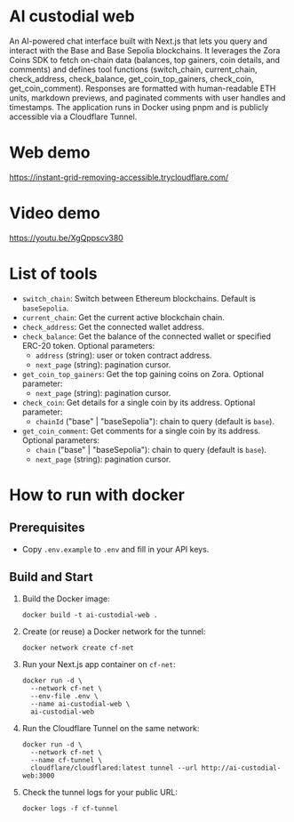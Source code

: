 # AI custodial web

An AI-powered chat interface built with Next.js that lets you query and interact with the Base and Base Sepolia blockchains. It leverages the Zora Coins SDK to fetch on-chain data (balances, top gainers, coin details, and comments) and defines tool functions (switch_chain, current_chain, check_address, check_balance, get_coin_top_gainers, check_coin, get_coin_comment). Responses are formatted with human-readable ETH units, markdown previews, and paginated comments with user handles and timestamps. The application runs in Docker using pnpm and is publicly accessible via a Cloudflare Tunnel.

# Web demo
https://instant-grid-removing-accessible.trycloudflare.com/

# Video demo
https://youtu.be/XgQppscv380

# List of tools
 - `switch_chain`: Switch between Ethereum blockchains. Default is `baseSepolia`.
 - `current_chain`: Get the current active blockchain chain.
 - `check_address`: Get the connected wallet address.
 - `check_balance`: Get the balance of the connected wallet or specified ERC-20 token. Optional parameters:
   - `address` (string): user or token contract address.
   - `next_page` (string): pagination cursor.
 - `get_coin_top_gainers`: Get the top gaining coins on Zora. Optional parameter:
   - `next_page` (string): pagination cursor.
 - `check_coin`: Get details for a single coin by its address. Optional parameter:
   - `chainId` ("base" | "baseSepolia"): chain to query (default is `base`).
 - `get_coin_comment`: Get comments for a single coin by its address. Optional parameters:
   - `chain` ("base" | "baseSepolia"): chain to query (default is `base`).
   - `next_page` (string): pagination cursor.
# How to run with docker

## Prerequisites
- Copy `.env.example` to `.env` and fill in your API keys.

## Build and Start
1. Build the Docker image:
    ```fish
    docker build -t ai-custodial-web .
    ```
2. Create (or reuse) a Docker network for the tunnel:
    ```fish
    docker network create cf-net
    ```
3. Run your Next.js app container on `cf-net`:
    ```fish
    docker run -d \
      --network cf-net \
      --env-file .env \
      --name ai-custodial-web \
      ai-custodial-web
    ```
4. Run the Cloudflare Tunnel on the same network:
    ```fish
    docker run -d \
      --network cf-net \
      --name cf-tunnel \
      cloudflare/cloudflared:latest tunnel --url http://ai-custodial-web:3000
    ```
5. Check the tunnel logs for your public URL:
    ```fish
    docker logs -f cf-tunnel
    ```
